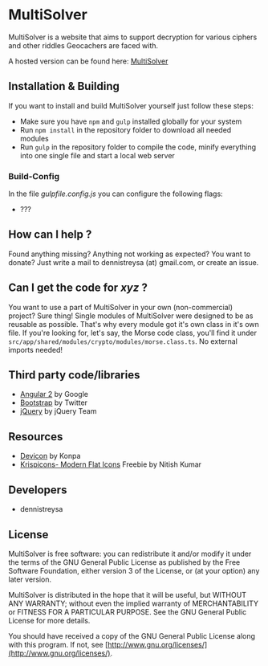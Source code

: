 # **MultiSolver**

MultiSolver is a website that aims to support decryption for various ciphers and other riddles Geocachers are faced with.

A hosted version can be found here: [MultiSolver](http://geocaching.dennistreysa.de/multisolver/)

## Installation & Building ##

If you want to install and build MultiSolver yourself just follow these steps:

* Make sure you have `npm` and `gulp` installed globally for your system
* Run `npm install` in the repository folder to download all needed modules
* Run `gulp` in the repository folder to compile the code, minify everything into one single file and start a local web server

### Build-Config ###
In the file *gulpfile.config.js* you can configure the following flags:

* ???

## How can I help ? ##

Found anything missing? Anything not working as expected? You want to donate?
Just write a mail to dennistreysa (at) gmail.com, or create an issue.

## Can I get the code for *xyz* ? ##

You want to use a part of MultiSolver in your own (non-commercial) project? Sure thing! Single modules of MultiSolver were designed to be as reusable as possible. That's why every module got it's own class in it's own file. If you're looking for, let's say, the Morse code class, you'll find it under `src/app/shared/modules/crypto/modules/morse.class.ts`. No external imports needed!


## Third party code/libraries ##

* [Angular 2](https://angularjs.org/) by Google
* [Bootstrap](http://getbootstrap.com/) by Twitter
* [jQuery](https://jquery.com/) by jQuery Team


## Resources ##

* [Devicon](http://devicon.fr/) by Konpa
* [Krispicons- Modern Flat Icons](https://www.behance.net/nitishkmrk) Freebie by Nitish Kumar


## Developers ##

* dennistreysa

## License ##
MultiSolver is free software: you can redistribute it and/or modify
it under the terms of the GNU General Public License as published by
the Free Software Foundation, either version 3 of the License, or
(at your option) any later version.

MultiSolver is distributed in the hope that it will be useful,
but WITHOUT ANY WARRANTY; without even the implied warranty of
MERCHANTABILITY or FITNESS FOR A PARTICULAR PURPOSE.  See the
GNU General Public License for more details.

You should have received a copy of the GNU General Public License
along with this program.  If not, see [http://www.gnu.org/licenses/](http://www.gnu.org/licenses/).